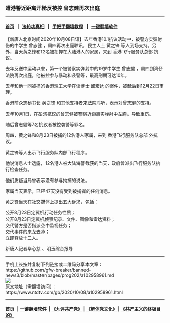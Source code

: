### 遭港警近距离开枪反被控 曾志健再次出庭
------------------------

#### [首页](https://github.com/gfw-breaker/banned-news3/blob/master/README.md) &nbsp;&nbsp;|&nbsp;&nbsp; [法轮功真相](https://github.com/begood0513/basic/blob/master/README.md)  &nbsp;&nbsp;|&nbsp;&nbsp; [手把手翻墙教程](https://github.com/gfw-breaker/guides/wiki)  &nbsp;&nbsp;|&nbsp;&nbsp; [一键翻墙软件](https://github.com/gfw-breaker/nogfw/blob/master/README.md)  



<div><div class="post_content" itemprop="articleBody">
 <p>
  【新唐人北京时间2020年10月08日讯】去年香港10.1抗议活动中，被警方实弹射伤的中学生
  <ok href="https://www.ntdtv.com/gb/曾志健.htm">
   曾志健
  </ok>
  ，周四再次出庭聆讯，民主人士
  <ok href="https://www.ntdtv.com/gb/黄之锋.htm">
   黄之锋
  </ok>
  等人到场支持。另外，当天黄之锋和12名被扣押在大陆港人的家属，来到
  <ok href="https://www.ntdtv.com/gb/香港飞行服务队总部.htm">
   香港飞行服务队总部
  </ok>
  抗议。
 </p>
 <p>
  去年反送中运动以来，第一个被警察实弹射中的19岁中学生
  <ok href="https://www.ntdtv.com/gb/曾志健.htm">
   曾志健
  </ok>
  ，周四到湾仔法院再次出庭，他被控参与暴动和袭警等，最高刑期可达10年。
 </p>
 <p>
  去年和他一同被捕的香港理工大学在读博士
  <ok href="https://www.ntdtv.com/gb/邱宏达.htm">
   邱宏达
  </ok>
  的案件，被延后到12月22日审理。
 </p>
 <p>
  香港前众志秘书长
  <ok href="https://www.ntdtv.com/gb/黄之锋.htm">
   黄之锋
  </ok>
  和其他支持者来法院聆听，表示对曾志健的支持。
 </p>
 <p>
  去年10月1日，在荃湾抗议的曾志健被警察近距离实弹射中左胸，导致重伤。
 </p>
 <p>
  随后曾志健等7名抗议者被控袭警等罪名。
 </p>
 <p>
  周四，黄之锋和8月23日被捕的12名港人家属，来到
  <ok href="https://www.ntdtv.com/gb/香港飞行服务队总部.htm">
   香港飞行服务队总部
  </ok>
  外抗议。
 </p>
 <p>
  黄之锋等人出示飞行服务队内部飞行程序。
 </p>
 <p>
  他说消息人士透露，12名港人被大陆海警截获的当天，政府曾派出飞行服务队执行检查任务。
 </p>
 <p>
  他们质疑当局曾表示没有参与拘捕的说法。
 </p>
 <p>
  家属当天表示，已经47天没有受到被捕者的任何消息。
 </p>
 <p>
  黄之锋当天在社交媒体上提出五大诉求，包括：
 </p>
 <p>
  公开8月23日定翼机行动任务性质；
  <br/>
  公开8月23日定翼机侦察纪录、文件、图像和雷达资料；
  <br/>
  交代警方是否指派空中监视任务；
  <br/>
  交代事件的来龙去脉；
  <br/>
  立即释放十二人。
 </p>
 <p>
  新唐人记者毕心慈 、明玉综合报导
 </p>
 <div class="single_ad">
 </div>
</div>
</div>
<hr/>
手机上长按并复制下列链接或二维码分享本文章：<br/>
https://github.com/gfw-breaker/banned-news3/blob/master/pages/prog202/a102958961.md <br/>
<a href='https://github.com/gfw-breaker/banned-news3/blob/master/pages/prog202/a102958961.md'><img src='https://github.com/gfw-breaker/banned-news3/blob/master/pages/prog202/a102958961.md.png'/></a> <br/>
原文地址（需翻墙访问）：https://www.ntdtv.com/gb/2020/10/08/a102958961.html


------------------------
#### [首页](https://github.com/gfw-breaker/banned-news3/blob/master/README.md) &nbsp;|&nbsp; [一键翻墙软件](https://github.com/gfw-breaker/nogfw/blob/master/README.md) &nbsp;| [《九评共产党》](https://github.com/gfw-breaker/9ping.md/blob/master/README.md#九评之一评共产党是什么) | [《解体党文化》](https://github.com/gfw-breaker/jtdwh.md/blob/master/README.md) | [《共产主义的终极目的》](https://github.com/gfw-breaker/gczydzjmd.md/blob/master/README.md)


<img src='http://gfw-breaker.win/banned-news3/pages/prog202/a102958961.md' width='0px' height='0px'/>